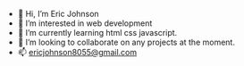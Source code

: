 - 👋 Hi, I’m Eric Johnson
- 👀 I’m interested in web development
- 🌱 I’m currently learning html css javascript.
- 💞️ I’m looking to collaborate on any projects at the moment.
- 📫 ericjohnson8055@gmail.com

<!---
ericjohnson00/ericjohnson00 is a ✨ special ✨ repository because its `README.md` (this file) appears on your GitHub profile.
You can click the Preview link to take a look at your changes.
--->
